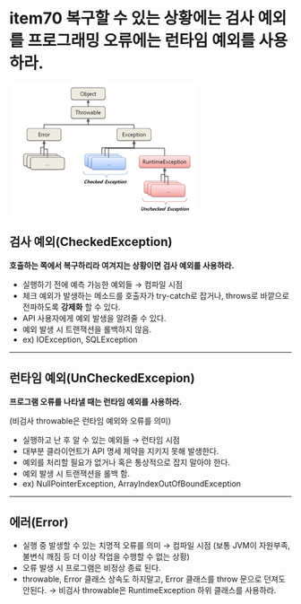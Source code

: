 # item70 복구할 수 있는 상황에는 검사 예외를 프로그래밍 오류에는 런타임 예외를 사용하라.

![img.png](images/item70.png)

## 검사 예외(CheckedException)

**호출하는 쪽에서 복구하리라 여겨지는 상황이면 검사 예외를 사용하라.**

- 실행하기 전에 예측 가능한 예외들 → 컴파일 시점
- 체크 예외가 발생하는 메소드를 호출자가 try-catch로 잡거나, throws로 바깥으로 전파하도록 **강제화** 할 수 있다.
- API 사용자에게 예외 발생을 알려줄 수 있다.
- 예외 발생 시 트랜잭션을 롤백하지 않음.
- ex) IOException, SQLException

---

## 런타임 예외(UnCheckedExcepion)

**프로그램 오류를 나타낼 때는 런타임 예외를 사용하라.**

(비검사 throwable은 런타임 예외와 오류를 의미)

- 실행하고 난 후 알 수 있는 예외들 → 런타임 시점
- 대부분 클라이언트가 API 명세 제약을 지키지 못해 발생한다.
- 예외를 처리할 필요가 없거나 혹은 통상적으로 잡지 말아야 한다.
- 예외 발생 시 트랜잭션을 롤백 함.
- ex) NullPointerException, ArrayIndexOutOfBoundException

---

## 에러(Error)

- 실행 중 발생할 수 있는 치명적 오류를 의미 → 컴파일 시점
  (보통 JVM이 자원부족, 불변식 깨짐 등 더 이상 작업을 수행할 수 없는 상황)
- 오류 발생 시 프로그램은 비정상 종료 된다.
- throwable, Error 클래스 상속도 하지말고, Error 클래스를 throw 문으로 던져도 안된다.
  → 비검사 throwable은 RuntimeException 하위 클래스를 사용하라.
